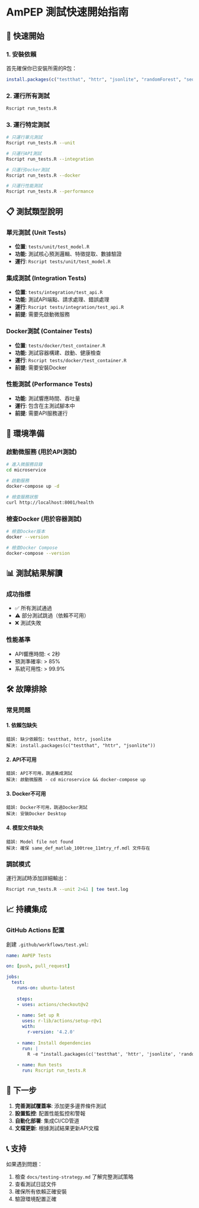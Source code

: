 # AmPEP 測試快速開始指南

## 🚀 快速開始

### 1. 安裝依賴

首先確保你已安裝所需的R包：

```r
install.packages(c("testthat", "httr", "jsonlite", "randomForest", "seqinr", "protr"))
```

### 2. 運行所有測試

```bash
Rscript run_tests.R
```

### 3. 運行特定測試

```bash
# 只運行單元測試
Rscript run_tests.R --unit

# 只運行API測試
Rscript run_tests.R --integration

# 只運行Docker測試
Rscript run_tests.R --docker

# 只運行性能測試
Rscript run_tests.R --performance
```

## 📋 測試類型說明

### 單元測試 (Unit Tests)
- **位置**: `tests/unit/test_model.R`
- **功能**: 測試核心預測邏輯、特徵提取、數據驗證
- **運行**: `Rscript tests/unit/test_model.R`

### 集成測試 (Integration Tests)
- **位置**: `tests/integration/test_api.R`
- **功能**: 測試API端點、請求處理、錯誤處理
- **運行**: `Rscript tests/integration/test_api.R`
- **前提**: 需要先啟動微服務

### Docker測試 (Container Tests)
- **位置**: `tests/docker/test_container.R`
- **功能**: 測試容器構建、啟動、健康檢查
- **運行**: `Rscript tests/docker/test_container.R`
- **前提**: 需要安裝Docker

### 性能測試 (Performance Tests)
- **功能**: 測試響應時間、吞吐量
- **運行**: 包含在主測試腳本中
- **前提**: 需要API服務運行

## 🔧 環境準備

### 啟動微服務 (用於API測試)

```bash
# 進入微服務目錄
cd microservice

# 啟動服務
docker-compose up -d

# 檢查服務狀態
curl http://localhost:8001/health
```

### 檢查Docker (用於容器測試)

```bash
# 檢查Docker版本
docker --version

# 檢查Docker Compose
docker-compose --version
```

## 📊 測試結果解讀

### 成功指標
- ✅ 所有測試通過
- ⚠️ 部分測試跳過（依賴不可用）
- ❌ 測試失敗

### 性能基準
- API響應時間: < 2秒
- 預測準確率: > 85%
- 系統可用性: > 99.9%

## 🛠️ 故障排除

### 常見問題

#### 1. 依賴包缺失
```
錯誤: 缺少依賴包: testthat, httr, jsonlite
解決: install.packages(c("testthat", "httr", "jsonlite"))
```

#### 2. API不可用
```
錯誤: API不可用，跳過集成測試
解決: 啟動微服務 - cd microservice && docker-compose up
```

#### 3. Docker不可用
```
錯誤: Docker不可用，跳過Docker測試
解決: 安裝Docker Desktop
```

#### 4. 模型文件缺失
```
錯誤: Model file not found
解決: 確保 same_def_matlab_100tree_11mtry_rf.mdl 文件存在
```

### 調試模式

運行測試時添加詳細輸出：

```bash
Rscript run_tests.R --unit 2>&1 | tee test.log
```

## 📈 持續集成

### GitHub Actions 配置

創建 `.github/workflows/test.yml`:

```yaml
name: AmPEP Tests

on: [push, pull_request]

jobs:
  test:
    runs-on: ubuntu-latest
    
    steps:
    - uses: actions/checkout@v2
    
    - name: Set up R
      uses: r-lib/actions/setup-r@v1
      with:
        r-version: '4.2.0'
    
    - name: Install dependencies
      run: |
        R -e "install.packages(c('testthat', 'httr', 'jsonlite', 'randomForest', 'seqinr', 'protr'))"
    
    - name: Run tests
      run: Rscript run_tests.R
```

## 🎯 下一步

1. **完善測試覆蓋率**: 添加更多邊界條件測試
2. **設置監控**: 配置性能監控和警報
3. **自動化部署**: 集成CI/CD管道
4. **文檔更新**: 根據測試結果更新API文檔

## 📞 支持

如果遇到問題：

1. 檢查 `docs/testing-strategy.md` 了解完整測試策略
2. 查看測試日誌文件
3. 確保所有依賴正確安裝
4. 驗證環境配置正確 